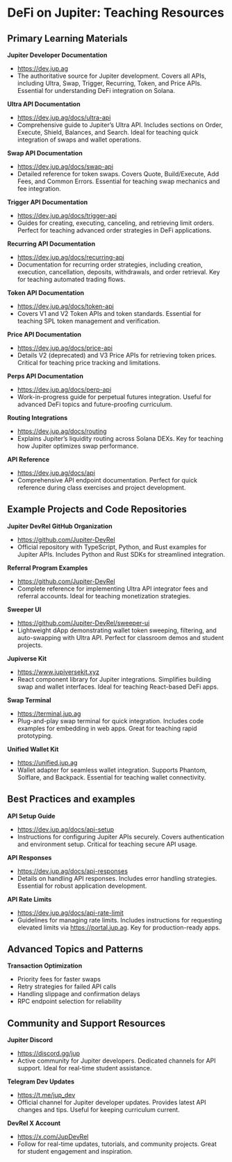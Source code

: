 # DeFi on Jupiter: Teaching Resources

## Primary Learning Materials

**Jupiter Developer Documentation**

- https://dev.jup.ag
- The authoritative source for Jupiter development. Covers all APIs, including Ultra, Swap, Trigger, Recurring, Token, and Price APIs. Essential for understanding DeFi integration on Solana.

**Ultra API Documentation**

- https://dev.jup.ag/docs/ultra-api
- Comprehensive guide to Jupiter’s Ultra API. Includes sections on Order, Execute, Shield, Balances, and Search. Ideal for teaching quick integration of swaps and wallet operations.

**Swap API Documentation**

- https://dev.jup.ag/docs/swap-api
- Detailed reference for token swaps. Covers Quote, Build/Execute, Add Fees, and Common Errors. Essential for teaching swap mechanics and fee integration.

**Trigger API Documentation**

- https://dev.jup.ag/docs/trigger-api
- Guides for creating, executing, canceling, and retrieving limit orders. Perfect for teaching advanced order strategies in DeFi applications.

**Recurring API Documentation**

- https://dev.jup.ag/docs/recurring-api
- Documentation for recurring order strategies, including creation, execution, cancellation, deposits, withdrawals, and order retrieval. Key for teaching automated trading flows.

**Token API Documentation**

- https://dev.jup.ag/docs/token-api
- Covers V1 and V2 Token APIs and token standards. Essential for teaching SPL token management and verification.

**Price API Documentation**

- https://dev.jup.ag/docs/price-api
- Details V2 (deprecated) and V3 Price APIs for retrieving token prices. Critical for teaching price tracking and limitations.

**Perps API Documentation**

- https://dev.jup.ag/docs/perp-api
- Work-in-progress guide for perpetual futures integration. Useful for advanced DeFi topics and future-proofing curriculum.

**Routing Integrations**

- https://dev.jup.ag/docs/routing
- Explains Jupiter’s liquidity routing across Solana DEXs. Key for teaching how Jupiter optimizes swap performance.

**API Reference**

- https://dev.jup.ag/docs/api
- Comprehensive API endpoint documentation. Perfect for quick reference during class exercises and project development.

## Example Projects and Code Repositories

**Jupiter DevRel GitHub Organization**

- https://github.com/Jupiter-DevRel
- Official repository with TypeScript, Python, and Rust examples for Jupiter APIs. Includes Python and Rust SDKs for streamlined integration.

**Referral Program Examples**

- https://github.com/Jupiter-DevRel
- Complete reference for implementing Ultra API integrator fees and referral accounts. Ideal for teaching monetization strategies.

**Sweeper UI**

- https://github.com/Jupiter-DevRel/sweeper-ui
- Lightweight dApp demonstrating wallet token sweeping, filtering, and auto-swapping with Ultra API. Perfect for classroom demos and student projects.

**Jupiverse Kit**

- https://www.jupiversekit.xyz
- React component library for Jupiter integrations. Simplifies building swap and wallet interfaces. Ideal for teaching React-based DeFi apps.

**Swap Terminal**

- https://terminal.jup.ag
- Plug-and-play swap terminal for quick integration. Includes code examples for embedding in web apps. Great for teaching rapid prototyping.

**Unified Wallet Kit**

- https://unified.jup.ag
- Wallet adapter for seamless wallet integration. Supports Phantom, Solflare, and Backpack. Essential for teaching wallet connectivity.

## Best Practices and examples

**API Setup Guide**

- https://dev.jup.ag/docs/api-setup
- Instructions for configuring Jupiter APIs securely. Covers authentication and environment setup. Critical for teaching secure API usage.

**API Responses**

- https://dev.jup.ag/docs/api-responses
- Details on handling API responses. Includes error handling strategies. Essential for robust application development.

**API Rate Limits**

- https://dev.jup.ag/docs/api-rate-limit
- Guidelines for managing rate limits. Includes instructions for requesting elevated limits via https://portal.jup.ag. Key for production-ready apps.

## Advanced Topics and Patterns

**Transaction Optimization**

- Priority fees for faster swaps
- Retry strategies for failed API calls
- Handling slippage and confirmation delays
- RPC endpoint selection for reliability

## Community and Support Resources

**Jupiter Discord**

- https://discord.gg/jup
- Active community for Jupiter developers. Dedicated channels for API support. Ideal for real-time student assistance.

**Telegram Dev Updates**

- https://t.me/jup_dev
- Official channel for Jupiter developer updates. Provides latest API changes and tips. Useful for keeping curriculum current.

**DevRel X Account**

- https://x.com/JupDevRel
- Follow for real-time updates, tutorials, and community projects. Great for student engagement and inspiration.